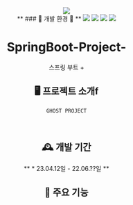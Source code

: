 <div align=center>
	<img src="https://capsule-render.vercel.app/api?type=waving&color=auto&height=200&section=header&text=McDonald%20Github!&fontSize=90" />	
</div>
<div align=center>
 **</h3>	### 🦴 개발 환경 🦴 **</h3>
 
 
<img src="https://img.shields.io/badge/MySQL-3776AB?style=for-the-badge&logo=MySQL&logoColor=white">
<img src="https://img.shields.io/badge/Python-3776AB?style=for-the-badge&logo=Python&logoColor=white">
<img src="https://img.shields.io/badge/springboot-3776AB?style=for-the-badge&logo=springboot&logoColor=white">
<img src="https://img.shields.io/badge/javascript-F7DF1E?style=for-the-badge&logo=javascript&logoColor=black">
	
# SpringBoot-Project-
스프링 부트 + 
	



## 🖥️ 프로젝트 소개f
	GHOST PROJECT
<br>

## 🕰️ 개발 기간
** * 23.04.12일 - 22.06.??일 **
	
	
## 📌 주요 기능
